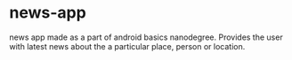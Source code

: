 # news-app
news app made as a part of android basics nanodegree. Provides the user with latest news about the a particular place, person or location.
